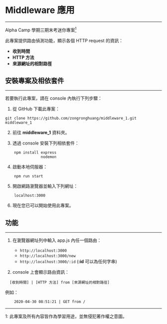 # Middleware 應用
---
Alpha Camp 學期三期末考迷你專案[<sup>1</sup>](#1)

此專案提供路由偵測功能，顯示各個 HTTP request 的資訊：
* **收到時間**
* **HTTP 方法**
* **來源網址的相對路徑**


## 安裝專案及相依套件
---
若要執行此專案，請在 console 內執行下列步驟：

1. 從 GitHub 下載此專案：
```
git clone https://github.com/zongronghuang/middleware_1.git middleware_1
``` 
2. 前往 **middleware_1** 資料夾。

3. 透過 console 安裝下列相依套件：
```
    npm install express 
                nodemon 
```

4. 啟動本地伺服器：
```
    npm run start
```

5. 開啟網路瀏覽器並輸入下列網址：
```
    localhost:3000
```

6. 現在您已可以開始使用此專案。

## 功能
---
1. 在瀏覽器網址列中輸入 app.js 內任一個路由：
    * `http://localhost:3000`
    * `http://localhost:3000/new`
    * `http://localhost:3000/:id` (**:id** 可以為任何字串)

2. console 上會顯示路由資訊：
```
  [收到時間] | [HTTP 方法] from [來源網址的相對路徑]
```

  例如：
```
    2020-04-30 08:51:21 | GET from /
```






---
<a class="anchor" id="1">1</a>: 此專案及所有內容皆作為學習用途，並無侵犯著作權之意圖。